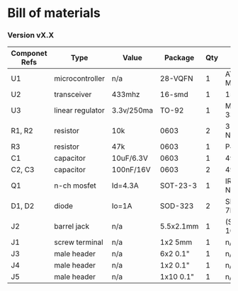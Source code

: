# Bill of materials

### Version vX.X

Componet Refs  | Type            | Value       | Package  | Qty | Digikey Part #
---------------|-----------------|-------------|----------|-----|---------------
U1             | microcontroller | n/a         | 28-VQFN  | 1   | ATMEGA328P-MMH-ND
U2             | transceiver     | 433mhz      | 16-smd   | 1   | 1568-1391-ND
U3             | linear regulator| 3.3v/250ma  | TO-92    | 1   | MCP1702-3302E/TO-ND
R1, R2         | resistor        | 10k         | 0603     | 2   | 311-10.0KLRCT-ND
R3             | resistor        | 47k         | 0603     | 1   | P47KJCT-ND
C1             | capacitor       | 10uF/6.3V   | 0603     | 1   | 490-3896-1-ND
C2, C3         | capacitor       | 100nF/16V   | 0603     | 2   | 490-3261-1-ND
Q1             | n-ch mosfet     | Id=4.3A     | SOT-23-3 | 1   | IRLML6401PBFCT-ND
D1, D2         | diode           | Io=1A       | SOD-323  | 2   | SBR130S3-7DICT-ND
J2             | barrel jack     | n/a         | 5.5x2.1mm| 1   | (Sparkfun) PRT-10811
J1             | screw terminal  | n/a         | 1x2 5mm  | 1   | n/p
J3             | male header     | n/a         | 6x2 0.1" | 1   | n/p
J4             | male header     | n/a         | 1x2 0.1" | 1   | n/p
J5             | male header     | n/a         | 1x10 0.1"| 1   | n/p
